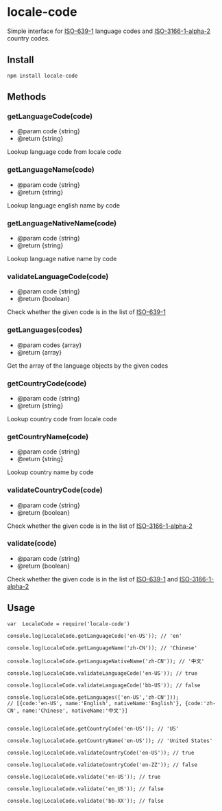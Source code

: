 # locale-code
Simple interface for [ISO-639-1](https://en.wikipedia.org/wiki/List_of_ISO_639-1_codes) language codes and [ISO-3166-1-alpha-2](https://en.wikipedia.org/wiki/ISO_3166-1_alpha-2) country codes.

## Install

```
npm install locale-code
```


## Methods


### getLanguageCode(code) 
  - @param code {string}
  - @return {string}

Lookup language code from locale code

### getLanguageName(code) 
  - @param code {string}
  - @return {string}

Lookup language english name by code

### getLanguageNativeName(code) 
  - @param code {string}
  - @return {string}

Lookup language native name by code

### validateLanguageCode(code) 
  - @param code {string}
  - @return {boolean}

Check whether the given code is in the list of [ISO-639-1](https://en.wikipedia.org/wiki/List_of_ISO_639-1_codes)

### getLanguages(codes) 
  - @param codes {array}
  - @return {array}

Get the array of the language objects by the given codes


### getCountryCode(code) 
  - @param code {string}
  - @return {string}

Lookup country code from locale code

### getCountryName(code) 
  - @param code {string}
  - @return {string}

Lookup country name by code

### validateCountryCode(code) 
  - @param code {string}
  - @return {boolean}

Check whether the given code is in the list of [ISO-3166-1-alpha-2](https://en.wikipedia.org/wiki/ISO_3166-1_alpha-2)

### validate(code) 
  - @param code {string}
  - @return {boolean}

Check whether the given code is in the list of [ISO-639-1](https://en.wikipedia.org/wiki/List_of_ISO_639-1_codes) and [ISO-3166-1-alpha-2](https://en.wikipedia.org/wiki/ISO_3166-1_alpha-2)


## Usage

```
var  LocaleCode = require('locale-code')

console.log(LocaleCode.getLanguageCode('en-US')); // 'en'

console.log(LocaleCode.getLanguageName('zh-CN')); // 'Chinese'

console.log(LocaleCode.getLanguageNativeName('zh-CN')); // '中文'

console.log(LocaleCode.validateLanguageCode('en-US')); // true

console.log(LocaleCode.validateLanguageCode('bb-US')); // false

console.log(LocaleCode.getLanguages(['en-US','zh-CN'])); 
// [{code:'en-US', name:'English', nativeName:'English'}, {code:'zh-CN', name:'Chinese', nativeName:'中文'}]


console.log(LocaleCode.getCountryCode('en-US')); // 'US'

console.log(LocaleCode.getCountryName('en-US')); // 'United States'

console.log(LocaleCode.validateCountryCode('en-US')); // true

console.log(LocaleCode.validateCountryCode('en-ZZ')); // false

console.log(LocaleCode.validate('en-US')); // true

console.log(LocaleCode.validate('en_US')); // false

console.log(LocaleCode.validate('bb-XX')); // false

```